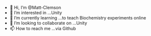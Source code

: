 - 👋 Hi, I’m @Matt-Clemson
- 👀 I’m interested in ...Unity
- 🌱 I’m currently learning ...to teach Biochemistry experiments online
- 💞️ I’m looking to collaborate on ...Unity
- 📫 How to reach me ...via Github

<!---
Matt-Clemson/Matt-Clemson is a ✨ special ✨ repository because its `README.md` (this file) appears on your GitHub profile.
You can click the Preview link to take a look at your changes.
--->
